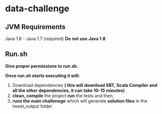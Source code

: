 # data-challenge

## JVM Requirements

Java 1.6 - Java 1.7 (required) **Do not use Java 1.8**

## Run.sh 

**Give proper permissions to run.sh.**  

**Once run.sh starts executing it will:**

1. Download dependencies **( this will download SBT, Scala Compiler and all the other dependencies, it can take 10-15 minutes)**
2. **clean, compile** the project **run** the tests and then,
3. **runs the main challenege** which will generate **solution files** in the tweet_output folder

